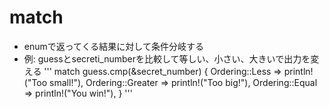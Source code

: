 # match
- enumで返ってくる結果に対して条件分岐する
- 例: guessとsecreti\_numberを比較して等しい、小さい、大きいで出力を変える
'''
match guess.cmp(&secret\_number) {
    Ordering::Less    => println!("Too small!"),
    Ordering::Greater => println!("Too big!"),
    Ordering::Equal   => println!("You win!"),
}
'''
